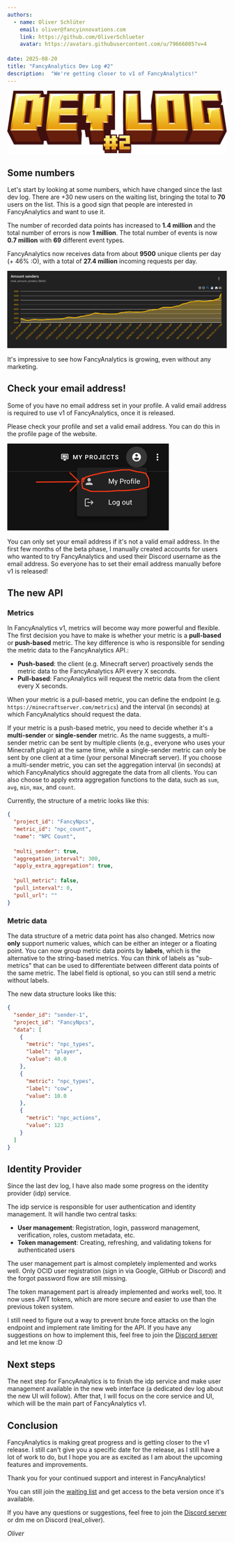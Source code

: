 ```yaml
---
authors:
  - name: Oliver Schlüter
    email: oliver@fancyinnovations.com
    link: https://github.com/OliverSchlueter
    avatar: https://avatars.githubusercontent.com/u/79666085?v=4

date: 2025-08-20
title: "FancyAnalytics Dev Log #2"
description:  "We're getting closer to v1 of FancyAnalytics!"
---
```


![](../static/blogs/fa-dev-log-2/dev-log-2.png)

## Some numbers

Let's start by looking at some numbers, which have changed since the last dev log. 
There are +30 new users on the waiting list, bringing the total to **70** users on the list.
This is a good sign that people are interested in FancyAnalytics and want to use it.

The number of recorded data points has increased to **1.4 million** and the total number of errors is now **1 million**.
The total number of events is now **0.7 million** with **69** different event types.

FancyAnalytics now receives data from about **9500** unique clients per day (+ 46% :O), with a total of **27.4 million** incoming requests per day.

![Amount of senders chart (last 6 months)](../static/blogs/fa-dev-log-2/amount-senders-chart.png)

It's impressive to see how FancyAnalytics is growing, even without any marketing.

## Check your email address!

Some of you have no email address set in your profile. A valid email address is required to use v1 of FancyAnalytics, once it is released.

Please check your profile and set a valid email address. You can do this in the profile page of the website.

![Profile page](../static/blogs/fa-dev-log-2/navigate-to-profile.png)

You can only set your email address if it's not a valid email address. 
In the first few months of the beta phase, I manually created accounts for users who wanted to try FancyAnalytics and used their Discord username as the email address.
So everyone has to set their email address manually before v1 is released!

## The new API

### Metrics

In FancyAnalytics v1, metrics will become way more powerful and flexible. 
The first decision you have to make is whether your metric is a **pull-based** or **push-based** metric.
The key difference is who is responsible for sending the metric data to the FancyAnalytics API.:
- **Push-based**: the client (e.g. Minecraft server) proactively sends the metric data to the FancyAnalytics API every X seconds.
- **Pull-based**: FancyAnalytics will request the metric data from the client every X seconds.

When your metric is a pull-based metric, you can define the endpoint (e.g. `https://minecraftserver.com/metrics`) and the interval (in seconds) at which FancyAnalytics should request the data.

If your metric is a push-based metric, you need to decide whether it's a **multi-sender** or **single-sender** metric.
As the name suggests, a multi-sender metric can be sent by multiple clients (e.g., everyone who uses your Minecraft plugin) at the same time, while a single-sender metric can only be sent by one client at a time (your personal Minecraft server).
If you choose a multi-sender metric, you can set the aggregation interval (in seconds) at which FancyAnalytics should aggregate the data from all clients.
You can also choose to apply extra aggregation functions to the data, such as `sum`, `avg`, `min`, `max`, and `count`.

Currently, the structure of a metric looks like this:

```json
{
  "project_id": "FancyNpcs",
  "metric_id": "npc_count",
  "name": "NPC Count",
  
  "multi_sender": true,
  "aggregation_interval": 300,
  "apply_extra_aggregation": true,
  
  "pull_metric": false,
  "pull_interval": 0,
  "pull_url": ""
}
```

### Metric data

The data structure of a metric data point has also changed. Metrics now **only** support numeric values, which can be either an integer or a floating point.
You can now group metric data points by **labels**, which is the alternative to the string-based metrics. You can think of labels as "sub-metrics" that can be used to differentiate between different data points of the same metric.
The label field is optional, so you can still send a metric without labels.

The new data structure looks like this:

```json
{
  "sender_id": "sender-1",
  "project_id": "FancyNpcs",
  "data": [
    {
      "metric": "npc_types",
      "label": "player",
      "value": 40.0
    },
    {
      "metric": "npc_types",
      "label": "cow",
      "value": 10.0
    },
    {
      "metric": "npc_actions",
      "value": 123
    }
  ]
}
```

## Identity Provider

Since the last dev log, I have also made some progress on the identity provider (idp) service.

The idp service is responsible for user authentication and identity management. It will handle two central tasks:
- **User management**: Registration, login, password management, verification, roles, custom metadata, etc.
- **Token management**: Creating, refreshing, and validating tokens for authenticated users

The user management part is almost completely implemented and works well. Only OCID user registration (sign in via Google, GitHub or Discord) and the forgot password flow are still missing.

The token management part is already implemented and works well, too. It now uses JWT tokens, which are more secure and easier to use than the previous token system.

I still need to figure out a way to prevent brute force attacks on the login endpoint and implement rate limiting for the API.
If you have any suggestions on how to implement this, feel free to join the [Discord server](https://discord.gg/ZUgYCEJUEx) and let me know :D

## Next steps

The next step for FancyAnalytics is to finish the idp service and make user management available in the new web interface (a dedicated dev log about the new UI will follow).
After that, I will focus on the core service and UI, which will be the main part of FancyAnalytics v1.

## Conclusion

FancyAnalytics is making great progress and is getting closer to the v1 release.
I still can't give you a specific date for the release, as I still have a lot of work to do, but I hope you are as excited as I am about the upcoming features and improvements.

Thank you for your continued support and interest in FancyAnalytics!

You can still join the [waiting list](https://fancyanalytics.net/register/) and get access to the beta version once it's available.

If you have any questions or suggestions, feel free to join the [Discord server](https://discord.gg/ZUgYCEJUEx) or dm me on Discord (real_oliver).

_Oliver_